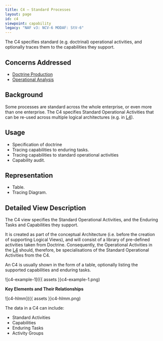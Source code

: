 ```yaml
---
title: C4 – Standard Processes
layout: page
id: c4
viewpoint: capability
legacy: "NAF v3: NCV-6 MODAF: StV-6"
---
```



The C4 specifies standard (e.g. doctrinal) operational activities, and
optionally traces them to the capabilities they support.

## Concerns Addressed


-   [Doctrine Production](/glossary/doctrine-production/)
-   [Operational Analysis](/glossary/operational-analysis/)

## Background


Some processes are standard across the whole enterprise, or even more
than one enterprise. The C4 specifies Standard Operational Activities
that can be re-used across multiple logical architectures (e.g. in
[L4](l4.html)).

## Usage

-   Specification of doctrine
-   Tracing capabilities to enduring tasks.
-   Tracing capabilities to standard operational activities
-   Capability audit.

## Representation

-   Table.
-   Tracing Diagram.

## Detailed View Description

The C4 view specifies the Standard Operational Activities, and the
Enduring Tasks and Capabilities they support.

It is created as part of the conceptual Architecture (i.e. before the
creation of supporting Logical Views), and will consist of a library of
pre-defined activities taken from Doctrine. Consequently, the
Operational Activities in the [L4](l4.html) should, therefore, be
specialisations of the Standard Operational Activities from the C4.

An C4 is usually shown in the form of a table, optionally listing the
supported capabilities and enduring tasks.

![c4-example-1]({{ assets }}c4-example-1.png)

**Key Elements and Their Relationships**

![c4-hlmm]({{ assets }}c4-hlmm.png)

The data in a C4 can include:

-   Standard Activities
-   Capabilities
-   Enduring Tasks
-   Activity Groups
